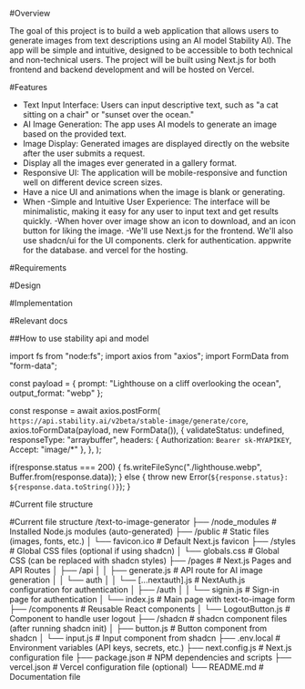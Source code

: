 #Overview

The goal of this project is to build a web application that allows users to generate images from text descriptions using an AI model Stability AI). The app will be simple and intuitive, designed to be accessible to both technical and non-technical users. The project will be built using Next.js for both frontend and backend development and will be hosted on Vercel.

#Features

- Text Input Interface: Users can input descriptive text, such as "a cat sitting on a chair" or "sunset over the ocean."
- AI Image Generation: The app uses AI models to generate an image based on the provided text.
- Image Display: Generated images are displayed directly on the website after the user submits a request.
- Display all the images ever generated in a gallery format.
- Responsive UI: The application will be mobile-responsive and function well on different device screen sizes.
- Have a nice UI and animations when the image is blank or generating.
- When
-Simple and Intuitive User Experience: The interface will be minimalistic, making it easy for any user to input text and get results quickly.
-When hover over image show an icon to download, and an icon button for liking the image.
-We'll use Next.js for the frontend. We'll also use shadcn/ui for the UI components. clerk for authentication. appwrite for the database. and vercel for the hosting.

#Requirements

#Design

#Implementation

#Relevant docs

##How to use stability api and model

import fs from "node:fs";
import axios from "axios";
import FormData from "form-data";

const payload = {
  prompt: "Lighthouse on a cliff overlooking the ocean",
  output_format: "webp"
};

const response = await axios.postForm(
  `https://api.stability.ai/v2beta/stable-image/generate/core`,
  axios.toFormData(payload, new FormData()),
  {
    validateStatus: undefined,
    responseType: "arraybuffer",
    headers: { 
      Authorization: `Bearer sk-MYAPIKEY`, 
      Accept: "image/*" 
    },
  },
);

if(response.status === 200) {
  fs.writeFileSync("./lighthouse.webp", Buffer.from(response.data));
} else {
  throw new Error(`${response.status}: ${response.data.toString()}`);
}

#Current file structure

#Current file structure
/text-to-image-generator
├── /node_modules              # Installed Node.js modules (auto-generated)
├── /public                    # Static files (images, fonts, etc.)
│   └── favicon.ico            # Default Next.js favicon
├── /styles                    # Global CSS files (optional if using shadcn)
│   └── globals.css            # Global CSS (can be replaced with shadcn styles)
├── /pages                     # Next.js Pages and API Routes
│   ├── /api
│   │   ├── generate.js        # API route for AI image generation
│   │   └── auth
│   │       └── [...nextauth].js  # NextAuth.js configuration for authentication
│   ├── /auth
│   │   └── signin.js          # Sign-in page for authentication
│   └── index.js               # Main page with text-to-image form
├── /components                # Reusable React components
│   └── LogoutButton.js        # Component to handle user logout
├── /shadcn                    # shadcn component files (after running shadcn init)
│   ├── button.js              # Button component from shadcn
│   └── input.js               # Input component from shadcn
├── .env.local                 # Environment variables (API keys, secrets, etc.)
├── next.config.js             # Next.js configuration file
├── package.json               # NPM dependencies and scripts
├── vercel.json                # Vercel configuration file (optional)
└── README.md                  # Documentation file

